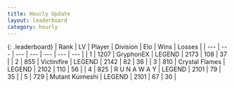 ```yaml
---
title: Hourly Update
layout: leaderboard
category: hourly
---
```


{: .leaderboard}
| Rank | LV | Player | Division | Elo | Wins | Losses |
| --- | --- | --- | --- | --- | --- | --- |
| <span data-change="0">1</span> | 1207 | <span title="ID: 315148">GryphonEX</span> | LEGEND | <span data-change="5">2173</span> | <span data-change="4">108</span> | <span data-change="1">37</span> |
| <span data-change="0">2</span> | 855 | <span title="ID: 112242">Victinifire</span> | LEGEND | <span data-change="0">2142</span> | <span data-change="0">82</span> | <span data-change="0">36</span> |
| <span data-change="2">3</span> | 810 | <span title="ID: 163201">Crystal Flames</span> | LEGEND | <span data-change="6">2102</span> | <span data-change="1">110</span> | <span data-change="0">56</span> |
| <span data-change="-1">4</span> | 825 | <span title="ID: 66144">R U N A W A Y</span> | LEGEND | <span data-change="0">2101</span> | <span data-change="0">79</span> | <span data-change="0">35</span> |
| <span data-change="-1">5</span> | 729 | <span title="ID: 520098">Mutant Kuimeshi</span> | LEGEND | <span data-change="0">2101</span> | <span data-change="0">67</span> | <span data-change="0">30</span> |
